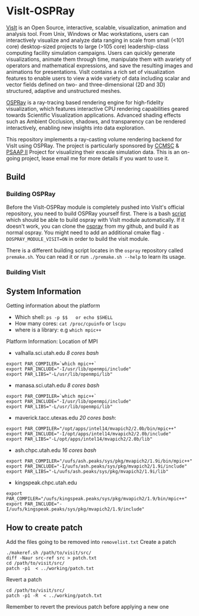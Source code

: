 # VisIt-OSPRay

[VisIt](https://wci.llnl.gov/simulation/computer-codes/visit/) is an Open Source, 
interactive, scalable, visualization, animation and analysis tool. 
From Unix, Windows or Mac workstations, users can interactively visualize and 
analyze data ranging in scale from small (<101 core) desktop-sized projects to 
large (>105 core) leadership-class computing facility simulation campaigns. 
Users can quickly generate visualizations, animate them through time, manipulate them 
with avariety of operators and mathematical expressions, and save the resulting images 
and animations for presentations. VisIt contains a rich set of visualization features 
to enable users to view a wide variety of data including scalar and vector fields 
defined on two- and three-dimensional (2D and 3D) structured, adaptive and unstructured 
meshes.

[OSPRay](http://www.ospray.org/index.html) is a ray-tracing based rendering engine for 
high-fidelity visualization, which features interactive CPU rendering capabilities geared 
towards Scientific Visualization applications. Advanced shading effects such as Ambient 
Occlusion, shadows, and transparency can be rendered interactively, enabling new insights
into data exploration.

This repository implements a ray-casting volume rendering backend for VisIt using OSPRay. 
The project is particularly sponsored by [CCMSC](http://ccmsc.utah.edu) & 
[PSAAP II](https://nnsa.energy.gov/mediaroom/pressreleases/psaap062713) Project for 
visualizing their exscale simulation data.
This is an on-going project, lease email me for more details if you want to use it.

## Build

### Building OSPRay
Before the VisIt-OSPRay module is completely pushed into VisIt's official repository, you
need to build OSPRay yourself first. There is a bash [script](https://gist.github.com/wilsonCernWq/48a6aacd8c42ba45aae2b801a881d9e0#file-make_ospray-sh-L1) 
which should be able to build ospray with VisIt module automatically.
If it doesn't work, you can clone the [ospray](https://github.com/wilsonCernWq/ospray) from my github,
and build it as normal ospray. You might need to add an additional cmake flag `-DOSPRAY_MODULE_VISIT=ON`
in order to build the visit module. 

There is a different building script locates in the `ospray` repository called `premake.sh`. You can read
it or run `./premake.sh --help` to learn its usage.

### Building VisIt

## System Information

Getting information about the platform
  * Which shell: `ps -p $$   or echo $SHELL`
  * How many cores: `cat /proc/cpuinfo` or `lscpu`
  * where is a library: e.g `which mpic++`

Platform Information: Location of MPI
* valhalla.sci.utah.edu _8_ _cores_ _bash_
```
export PAR_COMPILER=`which mpic++`
export PAR_INCLUDE="-I/usr/lib/openmpi/include"
export PAR_LIBS="-L/usr/lib/openmpi/lib"
```
* manasa.sci.utah.edu _8_ _cores_ _bash_
```
export PAR_COMPILER=`which mpic++`
export PAR_INCLUDE="-I/usr/lib/openmpi/include"
export PAR_LIBS="-L/usr/lib/openmpi/lib"
```
* maverick.tacc.utexas.edu _20_ _cores_ _bash_:
```
export PAR_COMPILER="/opt/apps/intel14/mvapich2/2.0b/bin/mpic++"
export PAR_INCLUDE="-I/opt/apps/intel14/mvapich2/2.0b/include"
export PAR_LIBS="-L/opt/apps/intel14/mvapich2/2.0b/lib"
```
* ash.chpc.utah.edu _16_ _cores_ _bash_
```
export PAR_COMPILER="/uufs/ash.peaks/sys/pkg/mvapich2/1.9i/bin/mpic++"
export PAR_INCLUDE="-I/uufs/ash.peaks/sys/pkg/mvapich2/1.9i/include"
export PAR_LIBS="-L/uufs/ash.peaks/sys/pkg/mvapich2/1.9i/lib"
```
* kingspeak.chpc.utah.edu
```
export PAR_COMPILER="/uufs/kingspeak.peaks/sys/pkg/mvapich2/1.9/bin/mpic++"
export PAR_INCLUDE="-I/uufs/kingspeak.peaks/sys/pkg/mvapich2/1.9/include"
```

## How to create patch
Add the files going to be removed into `removelist.txt`
Create a patch
```
./makeref.sh /path/to/visit/src/
diff -Naur src-ref src > patch.txt
cd /path/to/visit/src/
patch -p1  < ../working/patch.txt
```
Revert a patch
```
cd /path/to/visit/src/
patch -p1 -R  < ../working/patch.txt
```
Remember to revert the previous patch before applying a new one
